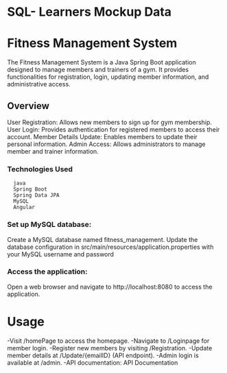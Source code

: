 # SQL- Learners Mockup Data

# Fitness Management System
The Fitness Management System is a Java Spring Boot application designed to manage members and trainers of a gym. It provides functionalities for registration, login, updating member information, and administrative access.
## Overview
User Registration: Allows new members to sign up for gym membership.
User Login: Provides authentication for registered members to access their account.
Member Details Update: Enables members to update their personal information.
Admin Access: Allows administrators to manage member and trainer information.
### Technologies Used
      java
      Spring Boot
      Spring Data JPA
      MySQL
      Angular
### Set up MySQL database:
Create a MySQL database named fitness_management.
Update the database configuration in src/main/resources/application.properties with your MySQL username and password
### Access the application:
Open a web browser and navigate to http://localhost:8080 to access the application.
# Usage
-Visit /homePage to access the homepage.
-Navigate to /Loginpage for member login.
-Register new members by visiting /Registration.
-Update member details at /Update/{emailID} (API endpoint).
-Admin login is available at /admin.
-API documentation: API Documentation
